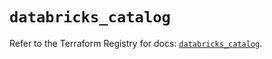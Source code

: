 # `databricks_catalog`

Refer to the Terraform Registry for docs: [`databricks_catalog`](https://registry.terraform.io/providers/databricks/databricks/1.65.0/docs/resources/catalog).
